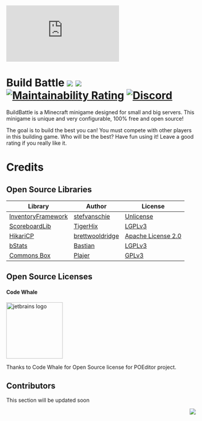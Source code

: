 ![](https://plajer.xyz/images/banner_display.php?id=BuildBattle)

# Build Battle [![](https://img.shields.io/badge/javadocs-latest-green.svg)](https://jd.plajer.xyz/minecraft/buildbattle) [![](https://img.shields.io/badge/wiki-click-blue.svg)](https://wiki.plajer.xyz/minecraft/buildbattle/index.php) [![Maintainability Rating](https://sonarcloud.io/api/project_badges/measure?project=Plajer-Lair_BuildBattle&metric=sqale_rating)](https://sonarcloud.io/dashboard?id=Plajer-Lair_BuildBattle) [![Discord](https://img.shields.io/discord/345628548716822530.svg?color=7289DA&label=discord)](https://discord.gg/UXzUdTP)
BuildBattle is a Minecraft minigame designed for small and big servers. This minigame is unique and very configurable, 100% free and open source! 

The goal is to build the best you can! You must compete with other players in this building game. Who will be the best?
Have fun using it! Leave a good rating if you really like it.

# Credits
## Open Source Libraries
| Library                                                     | Author                                          | License                                                                    |
|-------------------------------------------------------------|-------------------------------------------------|----------------------------------------------------------------------------|
| [InventoryFramework](https://github.com/stefvanschie/IF/)   | [stefvanschie](https://github.com/stefvanschie) | [Unlicense](https://github.com/stefvanschie/IF/blob/master/LICENSE)        |
| [ScoreboardLib](https://github.com/TigerHix/ScoreboardLib/) | [TigerHix](https://github.com/TigerHix)         | [LGPLv3](https://github.com/TigerHix/ScoreboardLib/blob/master/LICENSE)    |
| [HikariCP](https://github.com/brettwooldridge/HikariCP)     | [brettwooldridge](https://github.com/brettwooldridge) | [Apache License 2.0](https://github.com/brettwooldridge/HikariCP/blob/dev/LICENSE) |
| [bStats](https://github.com/Bastian/bStats-Metrics)         | [Bastian](https://github.com/Bastian)           | [LGPLv3](https://github.com/Bastian/bStats-Metrics/blob/master/LICENSE)    |
| [Commons Box](https://github.com/Plajer/Commons-Box)        | [Plajer](https://github.com/Plajer)             | [GPLv3](https://github.com/Plajer/Commons-Box/blob/master/LICENSE.md)      |
## Open Source Licenses
#### Code Whale
<img src="https://poeditor.com/public/images/logo/logo_head_500_transparent.png" alt="jetbrains logo" width="150"/>

Thanks to Code Whale for Open Source license for POEditor project.
## Contributors
This section will be updated soon

<img align="right" src="https://i.imgur.com/EmFfDXN.png">